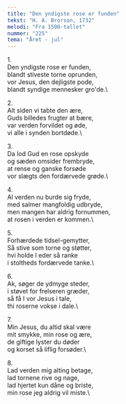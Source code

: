 ```yaml
---
title: "Den yndigste rose er funden"
tekst: "H. A. Brorson, 1732"
melodi: "Fra 1500-tallet"
nummer: "225"
tema: "Året - jul"
---
```

1\.\
Den yndigste rose er funden,\
blandt stiveste torne oprunden,\
vor Jesus, den dejligste pode,\
blandt syndige mennesker gro'de.\

2\.\
Alt siden vi tabte den ære,\
Guds billedes frugter at bære,\
var verden forvildet og øde,\
vi alle i synden bortdøde.\

3\.\
Da lod Gud en rose opskyde\
og sæden omsider frembryde,\
at rense og ganske forsøde\
vor slægts den fordærvede grøde.\

4\.\
Al verden nu burde sig fryde,\
med salmer mangfoldig udbryde,\
men mangen har aldrig fornummen,\
at rosen i verden er kommen.\

5\.\
Forhærdede tidsel-gemytter,\
Så stive som torne og støtter,\
hvi holde I eder så ranke\
i stoltheds fordærvede tanke.\

6\.\
Ak, søger de ydmyge steder,\
i støvet for frelseren græder,\
så få I vor Jesus i tale,\
thi roserne vokse i dale.\

7\.\
Min Jesus, du altid skal være\
mit smykke, min rose og ære,\
de giftige lyster du døder\
og korset så liflig forsøder.\

8\.\
Lad verden mig alting betage,\
lad tornene rive og nage,\
lad hjertet kun dåne og briste,\
min rose jeg aldrig vil miste.\

